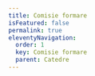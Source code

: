 ```yaml
---
title: Comisie formare
isFeatured: false
permalink: true
eleventyNavigation:
  order: 1
  key: Comisie formare
  parent: Catedre
---
```

